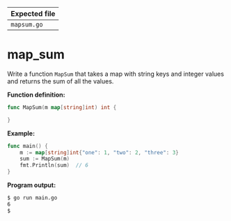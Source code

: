 | Expected file |
| ------------- |
| `mapsum.go`   |

# map_sum

Write a function `MapSum` that takes a map with string keys and integer values and returns the sum of all the values.

**Function definition:**

```go
func MapSum(m map[string]int) int {

}
```

**Example:**

```go
func main() {
    m := map[string]int{"one": 1, "two": 2, "three": 3}
    sum := MapSum(m)
    fmt.Println(sum)  // 6
}
```

**Program output:**

```sh
$ go run main.go
6
$
```
